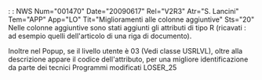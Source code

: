  :  : NWS Num="001470" Date="20090617" Rel="V2R3" Atr="S. Lancini" Tem="APP" App="LO" Tit="Miglioramenti alle colonne aggiuntive" Sts="20"
Nelle colonne aggiuntive sono stati aggiunti gli attributi di tipo R (ricavati :  ad esempio quelli dell'articolo di una riga di documento).

Inoltre nel Popup, se il livello utente è 03 (Vedi classe USRLVL), oltre alla descrizione appare il
codice dell'attributo, per una migliore identificazione da parte dei tecnici 
Programmi modificati
LOSER_25
